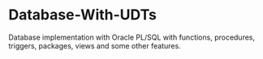# Database-With-UDTs

Database implementation with Oracle PL/SQL with functions, procedures, triggers, packages, views and some other features.
